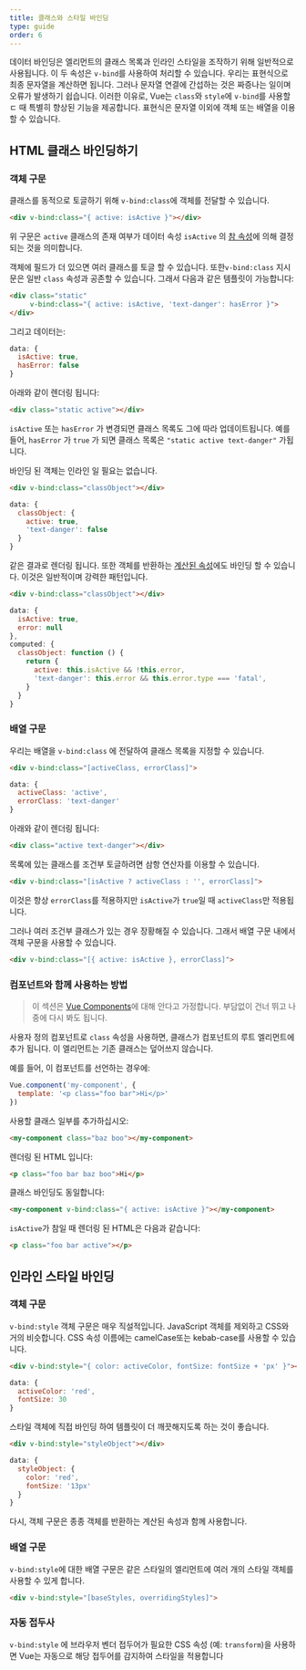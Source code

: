 ```yaml
---
title: 클래스와 스타일 바인딩
type: guide
order: 6
---
```



데이터 바인딩은 엘리먼트의 클래스 목록과 인라인 스타일을 조작하기 위해 일반적으로 사용됩니다. 이 두 속성은 `v-bind`를 사용하여 처리할 수 있습니다. 우리는 표현식으로 최종 문자열을 계산하면 됩니다. 그러나 문자열 연결에 간섭하는 것은 짜증나는 일이며 오류가 발생하기 쉽습니다. 이러한 이유로, Vue는 `class`와 `style`에 `v-bind`를 사용할ㄷ 때 특별히 향상된 기능을 제공합니다. 표현식은 문자열 이외에 객체 또는 배열을 이용할 수 있습니다.

## HTML 클래스 바인딩하기

### 객체 구문

클래스를 동적으로 토글하기 위해 `v-bind:class`에 객체를 전달할 수 있습니다.

``` html
<div v-bind:class="{ active: isActive }"></div>
```

위 구문은 `active` 클래스의 존재 여부가 데이터 속성 `isActive` 의 [참 속성](https://developer.mozilla.org/en-US/docs/Glossary/Truthy)에 의해 결정되는 것을 의미합니다.

객체에 필드가 더 있으면 여러 클래스를 토글 할 수 있습니다. 또한`v-bind:class` 지시문은 일반 `class` 속성과 공존할 수 있습니다. 그래서 다음과 같은 템플릿이 가능합니다:

``` html
<div class="static"
     v-bind:class="{ active: isActive, 'text-danger': hasError }">
</div>
```

그리고 데이터는:

``` js
data: {
  isActive: true,
  hasError: false
}
```

아래와 같이 렌더링 됩니다:

``` html
<div class="static active"></div>
```

`isActive` 또는 `hasError` 가 변경되면 클래스 목록도 그에 따라 업데이트됩니다. 예를 들어, `hasError` 가 `true` 가 되면 클래스 목록은 `"static active text-danger"` 가됩니다.

바인딩 된 객체는 인라인 일 필요는 없습니다.

``` html
<div v-bind:class="classObject"></div>
```
``` js
data: {
  classObject: {
    active: true,
    'text-danger': false
  }
}
```

같은 결과로 렌더링 됩니다. 또한 객체를 반환하는 [계산된 속성](computed.html)에도 바인딩 할 수 있습니다. 이것은 일반적이며 강력한 패턴입니다.

``` html
<div v-bind:class="classObject"></div>
```
``` js
data: {
  isActive: true,
  error: null
},
computed: {
  classObject: function () {
    return {
      active: this.isActive && !this.error,
      'text-danger': this.error && this.error.type === 'fatal',
    }
  }
}
```

### 배열 구문

우리는 배열을 `v-bind:class` 에 전달하여 클래스 목록을 지정할 수 있습니다.

``` html
<div v-bind:class="[activeClass, errorClass]">
```
``` js
data: {
  activeClass: 'active',
  errorClass: 'text-danger'
}
```

아래와 같이 렌더링 됩니다:

``` html
<div class="active text-danger"></div>
```

목록에 있는 클래스를 조건부 토글하려면 삼항 연산자를 이용할 수 있습니다.

``` html
<div v-bind:class="[isActive ? activeClass : '', errorClass]">
```

이것은 항상 `errorClass`를 적용하지만 `isActive`가 `true`일 때 `activeClass`만 적용됩니다.

그러나 여러 조건부 클래스가 있는 경우 장황해질 수 있습니다. 그래서 배열 구문 내에서 객체 구문을 사용할 수 있습니다.

``` html
<div v-bind:class="[{ active: isActive }, errorClass]">
```

### 컴포넌트와 함께 사용하는 방법

> 이 섹션은 [Vue Components](components.html)에 대해 안다고 가정합니다. 부담없이 건너 뛰고 나중에 다시 봐도 됩니다.


사용자 정의 컴포넌트로 `class` 속성을 사용하면, 클래스가 컴포넌트의 루트 엘리먼트에 추가 됩니다. 이 엘리먼트는 기존 클래스는 덮어쓰지 않습니다.


예를 들어, 이 컴포넌트를 선언하는 경우에:

``` js
Vue.component('my-component', {
  template: '<p class="foo bar">Hi</p>'
})
```

사용할 클래스 일부를 추가하십시오:

``` html
<my-component class="baz boo"></my-component>
```

렌더링 된 HTML 입니다:

``` html
<p class="foo bar baz boo">Hi</p>
```

클래스 바인딩도 동일합니다:

``` html
<my-component v-bind:class="{ active: isActive }"></my-component>
```

`isActive`가 참일 때 렌더링 된 HTML은 다음과 같습니다:

``` html
<p class="foo bar active"></p>
```

## 인라인 스타일 바인딩

### 객체 구문

`v-bind:style` 객체 구문은 매우 직설적입니다. JavaScript 객체를 제외하고 CSS와 거의 비슷합니다. CSS 속성 이름에는 camelCase또는 kebab-case를 사용할 수 있습니다.

``` html
<div v-bind:style="{ color: activeColor, fontSize: fontSize + 'px' }"></div>
```
``` js
data: {
  activeColor: 'red',
  fontSize: 30
}
```

스타일 객체에 직접 바인딩 하여 템플릿이 더 깨끗해지도록 하는 것이 좋습니다.

``` html
<div v-bind:style="styleObject"></div>
```
``` js
data: {
  styleObject: {
    color: 'red',
    fontSize: '13px'
  }
}
```

다시, 객체 구문은 종종 객체를 반환하는 계산된 속성과 함께 사용합니다.

### 배열 구문

`v-bind:style`에 대한 배열 구문은 같은 스타일의 엘리먼트에 여러 개의 스타일 객체를 사용할 수 있게 합니다.

``` html
<div v-bind:style="[baseStyles, overridingStyles]">
```

### 자동 접두사

`v-bind:style` 에 브라우저 벤더 접두어가 필요한 CSS 속성 (예: `transform`)을 사용하면 Vue는 자동으로 해당 접두어를 감지하여 스타일을 적용합니다
